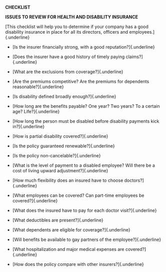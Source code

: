 **CHECKLIST**

**ISSUES TO REVIEW FOR HEALTH AND DISABILITY INSURANCE**

[This checklist will help you to determine if your company has a good
disability insurance in place for all its directors, officers and
employees.]{.underline}

-   [Is the insurer financially strong, with a good
    reputation?]{.underline}

-   [Does the insurer have a good history of timely paying
    claims?]{.underline}

-   [What are the exclusions from coverage?]{.underline}

-   [Are the premiums competitive? Are the premiums for dependents
    reasonable?]{.underline}

-   [Is disability defined broadly enough?]{.underline}

-   [How long are the benefits payable? One year? Two years? To a
    certain age? Life?]{.underline}

-   [How long the person must be disabled before disability payments
    kick in?]{.underline}

-   [How is partial disability covered?]{.underline}

-   [Is the policy guaranteed renewable?]{.underline}

-   [Is the policy non-cancelable?]{.underline}

-   [What is the level of payment to a disabled employee? Will there be
    a cost of living upward adjustment?]{.underline}

-   [How much flexibility does an insured have to choose
    doctors?]{.underline}

-   [What employees can be covered? Can part-time employees be
    covered?]{.underline}

-   [What does the insured have to pay for each doctor
    visit?]{.underline}

-   [What deductibles are present?]{.underline}

-   [What dependents are eligible for coverage?]{.underline}

-   [Will benefits be available to gay partners of the
    employee?]{.underline}

-   [What hospitalization and major medical expenses are
    covered?]{.underline}

-   [How does the policy compare with other insurers?]{.underline}
